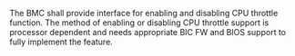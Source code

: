 The BMC shall provide interface for enabling and disabling CPU throttle
function.  The method of enabling or disabling CPU throttle support is
processor dependent and needs appropriate BIC FW and BIOS support to
fully implement the feature.
